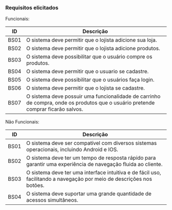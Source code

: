 ### Requisitos elicitados

Funcionais:

|ID|Descrição|
|----|-------------|
|BS01| O sistema deve permitir que o lojista adicione sua loja. |
|BS02| O sistema deve permitir que o lojista adicione produtos. |
|BS03| O sistema deve possibilitar que o usuário compre os produtos. |
|BS04| O sistema deve permitir que o usuario se cadastre. |
|BS05| O sistema deve possibilitar que o usuários faça login. |
|BS06| O sistema deve permitir que o lojista se cadastre. |
|BS07| O sistema deve possuir uma funcionalidade de carrinho de compra, onde os produtos que o usuário pretende comprar ficarão salvos. |

Não Funcionais:

|ID|Descrição|
|----|-------------|
|BS01| O sistema deve ser compatível com diversos sistemas operacionais, incluindo Android e IOS. |
|BS02| O sistema deve ter um tempo de resposta rápido para garantir uma experiência de navegação fluida ao cliente. |
|BS03| O sistema deve ter uma interface intuitiva e de fácil uso, facilitando a navegação por meio de descrições nos botões. |
|BS04| O sistema deve suportar uma grande quantidade de acessos simultâneos.  |
